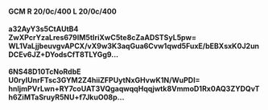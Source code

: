 #### GCM R 20/0c/400 L 20/0c/400
**a32AyY3s5CtAUtB4**<br/>**ZwXPcrYzaLres679IM5tIriXwC5te8cZaADSTSyL5pw=**<br/>**WL1VaLjjbeuvgvAPCX/vX9w3K3aqGua6Cvw1qwd5FuxE/bEBXsxK0J2unDCEv6JZ+DYodsCfT8TLYGg9...**<br/><br/>
**6NS48D10TcNoRdbE**<br/>**U0ryIUnrFTsc3GYM2Z4hiiZFPUytNxGHvwK1N/WuPDI=**<br/>**hnljmPVrLwn+RY7coUAT3VQgaqwqqHqqjwtk8VmmoD1Rx0AQ3ZYDQvTh6ZiMTaSruyR5NU+f7JkuO08p...**